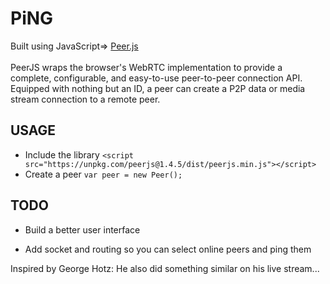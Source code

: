 # PiNG

Built using JavaScript=> [Peer.js](https://peerjs.com/) 
<br/>
<br/>
PeerJS wraps the browser's WebRTC implementation to provide a complete, configurable, and easy-to-use peer-to-peer connection API. Equipped with nothing but an ID, a peer can create a P2P data or media stream connection to a remote peer.<br/>


## USAGE
* Include the library ``` <script src="https://unpkg.com/peerjs@1.4.5/dist/peerjs.min.js"></script> ```
* Create a peer ``` var peer = new Peer(); ```

## TODO
* Build a better user interface

* Add socket and routing so you can select online peers and ping them


Inspired by George Hotz: He also did something similar on his live stream...
